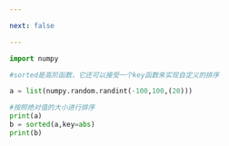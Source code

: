 ```yaml
---

next: false

---
```




<BlogInfo id="993"/>

```python
import numpy

#sorted是高阶函数，它还可以接受一个key函数来实现自定义的排序

a = list(numpy.random.randint(-100,100,(20)))

#按照绝对值的大小进行排序
print(a)
b = sorted(a,key=abs)
print(b)


```



<ActionBox />
